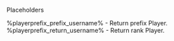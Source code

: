 Placeholders

%playerprefix_prefix_username% - Return prefix Player.
%playerprefix_return_username% - Return rank Player.
